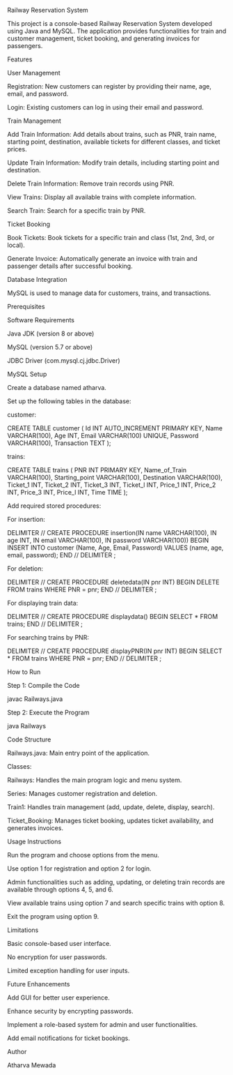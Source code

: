 Railway Reservation System

This project is a console-based Railway Reservation System developed using Java and MySQL. The application provides functionalities for train and customer management, ticket booking, and generating invoices for passengers.

Features

User Management

Registration: New customers can register by providing their name, age, email, and password.

Login: Existing customers can log in using their email and password.

Train Management

Add Train Information: Add details about trains, such as PNR, train name, starting point, destination, available tickets for different classes, and ticket prices.

Update Train Information: Modify train details, including starting point and destination.

Delete Train Information: Remove train records using PNR.

View Trains: Display all available trains with complete information.

Search Train: Search for a specific train by PNR.

Ticket Booking

Book Tickets: Book tickets for a specific train and class (1st, 2nd, 3rd, or local).

Generate Invoice: Automatically generate an invoice with train and passenger details after successful booking.

Database Integration

MySQL is used to manage data for customers, trains, and transactions.

Prerequisites

Software Requirements

Java JDK (version 8 or above)

MySQL (version 5.7 or above)

JDBC Driver (com.mysql.cj.jdbc.Driver)

MySQL Setup

Create a database named atharva.

Set up the following tables in the database:

customer:

CREATE TABLE customer (
    Id INT AUTO_INCREMENT PRIMARY KEY,
    Name VARCHAR(100),
    Age INT,
    Email VARCHAR(100) UNIQUE,
    Password VARCHAR(100),
    Transaction TEXT
);

trains:

CREATE TABLE trains (
    PNR INT PRIMARY KEY,
    Name_of_Train VARCHAR(100),
    Starting_point VARCHAR(100),
    Destination VARCHAR(100),
    Ticket_1 INT,
    Ticket_2 INT,
    Ticket_3 INT,
    Ticket_l INT,
    Price_1 INT,
    Price_2 INT,
    Price_3 INT,
    Price_l INT,
    Time TIME
);

Add required stored procedures:

For insertion:

DELIMITER //
CREATE PROCEDURE insertion(IN name VARCHAR(100), IN age INT, IN email VARCHAR(100), IN password VARCHAR(100))
BEGIN
    INSERT INTO customer (Name, Age, Email, Password) VALUES (name, age, email, password);
END //
DELIMITER ;

For deletion:

DELIMITER //
CREATE PROCEDURE deletedata(IN pnr INT)
BEGIN
    DELETE FROM trains WHERE PNR = pnr;
END //
DELIMITER ;

For displaying train data:

DELIMITER //
CREATE PROCEDURE displaydata()
BEGIN
    SELECT * FROM trains;
END //
DELIMITER ;

For searching trains by PNR:

DELIMITER //
CREATE PROCEDURE displayPNR(IN pnr INT)
BEGIN
    SELECT * FROM trains WHERE PNR = pnr;
END //
DELIMITER ;

How to Run

Step 1: Compile the Code

javac Railways.java

Step 2: Execute the Program

java Railways

Code Structure

Railways.java: Main entry point of the application.

Classes:

Railways: Handles the main program logic and menu system.

Series: Manages customer registration and deletion.

Train1: Handles train management (add, update, delete, display, search).

Ticket_Booking: Manages ticket booking, updates ticket availability, and generates invoices.

Usage Instructions

Run the program and choose options from the menu.

Use option 1 for registration and option 2 for login.

Admin functionalities such as adding, updating, or deleting train records are available through options 4, 5, and 6.

View available trains using option 7 and search specific trains with option 8.

Exit the program using option 9.

Limitations

Basic console-based user interface.

No encryption for user passwords.

Limited exception handling for user inputs.

Future Enhancements

Add GUI for better user experience.

Enhance security by encrypting passwords.

Implement a role-based system for admin and user functionalities.

Add email notifications for ticket bookings.

Author

Atharva Mewada
